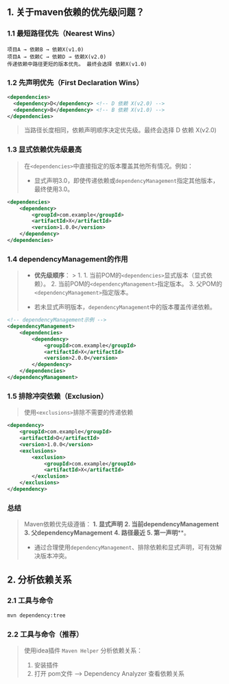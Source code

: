 ## 1. 关于maven依赖的优先级问题？

### 1.1 最短路径优先（Nearest Wins）
```
项目A → 依赖B → 依赖X(v1.0)
项目A → 依赖C → 依赖D → 依赖X(v2.0)
传递依赖中路径更短的版本优先。 最终会选择 依赖X(v1.0)
```
### 1.2 先声明优先（First Declaration Wins）​​​​
```xml
<dependencies>
  <dependency>D</dependency> <!-- D 依赖 X(v2.0) -->
  <dependency>B</dependency> <!-- B 依赖 X(v1.0) -->
</dependencies>
```
> 当路径长度相同，依赖声明顺序决定优先级。最终会选择 D 依赖 X(v2.0)

### 1.3  显式依赖优先级最高
> 在`<dependencies>`中直接指定的版本覆盖其他所有情况。例如：
> - 显式声明3.0，即使传递依赖或`dependencyManagement`指定其他版本，最终使用3.0。
```xml
<dependencies>
    <dependency>
	    <groupId>com.example</groupId>
	    <artifactId>X</artifactId>
	    <version>1.0.0</version>
	</dependency>
</dependencies>
```

### 1.4 dependencyManagement的作用
> - **优先级顺序**：
    > 	1. 1. 当前POM的`<dependencies>`显式版本（显式依赖）。
> 	2. 当前POM的`<dependencyManagement>`指定版本。
> 	3. 父POM的`<dependencyManagement>`指定版本。
> * 若未显式声明版本，`dependencyManagement`中的版本覆盖传递依赖。
```xml
<!-- dependencyManagement示例 -->
<dependencyManagement>
    <dependencies>
        <dependency>
            <groupId>com.example</groupId>
            <artifactId>X</artifactId>
            <version>2.0.0</version>
        </dependency>
    </dependencies>
</dependencyManagement>
```
### 1.5 排除冲突依赖（Exclusion）​​
> 使用`<exclusions>`排除不需要的传递依赖
```xml
<dependency>
    <groupId>com.example</groupId>
    <artifactId>D</artifactId>
    <version>1.0.0</version>
    <exclusions>
        <exclusion>
            <groupId>com.example</groupId>
            <artifactId>X</artifactId>
        </exclusion>
    </exclusions>
</dependency>
```
###  总结
> Maven依赖优先级遵循：
**1. 显式声明**
**2. 当前dependencyManagement**
**3. 父dependencyManagement**
**4. 路径最近**
**5. 第一声明****。
> * 通过合理使用`dependencyManagement`、排除依赖和显式声明，可有效解决版本冲突。

## 2. 分析依赖关系
### 2.1 工具与命令
```bash
mvn dependency:tree
```

### 2.2 工具与命令（推荐）
> 使用idea插件  `Maven Helper` 分析依赖关系：
> 1. 安装插件
> 2. 打开 pom文件 --> Dependency Analyzer   查看依赖关系